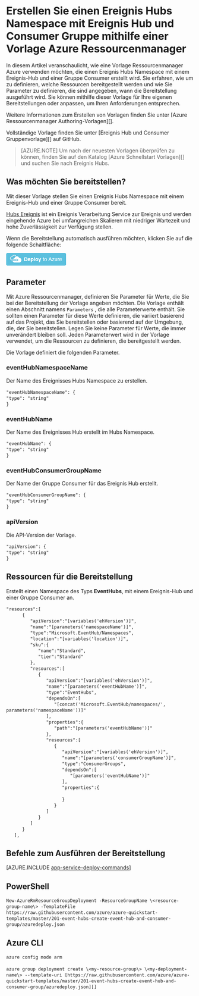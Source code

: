 <properties
    pageTitle="Erstellen Sie einen Ereignis Hubs Namespace mit Ereignis Hub und Consumer Gruppe mithilfe einer Vorlage Ressourcenmanager Azure | Microsoft Azure"
    description="Erstellen Sie einen Ereignis Hubs Namespace mit Ereignis Hub und Consumer Gruppe mit Ressourcenmanager Azure-Vorlage"
    services="event-hubs"
    documentationCenter=".net"
    authors="sethmanheim"
    manager="timlt"
    editor=""/>

<tags
    ms.service="event-hubs"
    ms.devlang="tbd"
    ms.topic="article"
    ms.tgt_pltfrm="dotnet"
    ms.workload="na"
    ms.date="08/31/2016"
    ms.author="sethm;shvija"/>

# <a name="create-an-event-hubs-namespace-with-event-hub-and-consumer-group-using-an-azure-resource-manager-template"></a>Erstellen Sie einen Ereignis Hubs Namespace mit Ereignis Hub und Consumer Gruppe mithilfe einer Vorlage Azure Ressourcenmanager

In diesem Artikel veranschaulicht, wie eine Vorlage Ressourcenmanager Azure verwenden möchten, die einen Ereignis Hubs Namespace mit einem Ereignis-Hub und einer Gruppe Consumer erstellt wird. Sie erfahren, wie um zu definieren, welche Ressourcen bereitgestellt werden und wie Sie Parameter zu definieren, die sind angegeben, wann die Bereitstellung ausgeführt wird. Sie können mithilfe dieser Vorlage für Ihre eigenen Bereitstellungen oder anpassen, um Ihren Anforderungen entsprechen.

Weitere Informationen zum Erstellen von Vorlagen finden Sie unter [Azure Ressourcenmanager Authoring-Vorlagen][].

Vollständige Vorlage finden Sie unter [Ereignis Hub und Consumer Gruppenvorlage][] auf GitHub.

>[AZURE.NOTE]
>Um nach der neuesten Vorlagen überprüfen zu können, finden Sie auf den Katalog [Azure Schnellstart Vorlagen][] und suchen Sie nach Ereignis Hubs.

## <a name="what-will-you-deploy"></a>Was möchten Sie bereitstellen?

Mit dieser Vorlage stellen Sie einen Ereignis Hubs Namespace mit einem Ereignis-Hub und einer Gruppe Consumer bereit.

[Hubs Ereignis](../event-hubs/event-hubs-what-is-event-hubs.md) ist ein Ereignis Verarbeitung Service zur Ereignis und werden eingehende Azure bei umfangreichen Skalieren mit niedriger Wartezeit und hohe Zuverlässigkeit zur Verfügung stellen.

Wenn die Bereitstellung automatisch ausführen möchten, klicken Sie auf die folgende Schaltfläche:

[![Bereitstellen für Azure](./media/event-hubs-resource-manager-namespace-event-hub/deploybutton.png)](https://portal.azure.com/#create/Microsoft.Template/uri/https%3A%2F%2Fraw.githubusercontent.com%2FAzure%2Fazure-quickstart-templates%2Fmaster%2F201-event-hubs-create-event-hub-and-consumer-group%2Fazuredeploy.json)

## <a name="parameters"></a>Parameter

Mit Azure Ressourcenmanager, definieren Sie Parameter für Werte, die Sie bei der Bereitstellung der Vorlage angeben möchten. Die Vorlage enthält einen Abschnitt namens `Parameters` , die alle Parameterwerte enthält. Sie sollten einen Parameter für diese Werte definieren, die variiert basierend auf das Projekt, das Sie bereitstellen oder basierend auf der Umgebung, die, der Sie bereitstellen. Legen Sie keine Parameter für Werte, die immer unverändert bleiben soll. Jeden Parameterwert wird in der Vorlage verwendet, um die Ressourcen zu definieren, die bereitgestellt werden.

Die Vorlage definiert die folgenden Parameter.

### <a name="eventhubnamespacename"></a>eventHubNamespaceName

Der Name des Ereignisses Hubs Namespace zu erstellen.

```
"eventHubNamespaceName": {
"type": "string"
}
```

### <a name="eventhubname"></a>eventHubName

Der Name des Ereignisses Hub erstellt im Hubs Namespace.

```
"eventHubName": {
"type": "string"
}
```

### <a name="eventhubconsumergroupname"></a>eventHubConsumerGroupName

Der Name der Gruppe Consumer für das Ereignis Hub erstellt.

```
"eventHubConsumerGroupName": {
"type": "string"
}
```

### <a name="apiversion"></a>apiVersion

Die API-Version der Vorlage.

```
"apiVersion": {
"type": "string"
}
```

## <a name="resources-to-deploy"></a>Ressourcen für die Bereitstellung

Erstellt einen Namespace des Typs **EventHubs**, mit einem Ereignis-Hub und einer Gruppe Consumer an.

```
"resources":[  
      {  
         "apiVersion":"[variables('ehVersion')]",
         "name":"[parameters('namespaceName')]",
         "type":"Microsoft.EventHub/Namespaces",
         "location":"[variables('location')]",
         "sku":{  
            "name":"Standard",
            "tier":"Standard"
         },
         "resources":[  
            {  
               "apiVersion":"[variables('ehVersion')]",
               "name":"[parameters('eventHubName')]",
               "type":"EventHubs",
               "dependsOn":[  
                  "[concat('Microsoft.EventHub/namespaces/', parameters('namespaceName'))]"
               ],
               "properties":{  
                  "path":"[parameters('eventHubName')]"
               },
               "resources":[  
                  {  
                     "apiVersion":"[variables('ehVersion')]",
                     "name":"[parameters('consumerGroupName')]",
                     "type":"ConsumerGroups",
                     "dependsOn":[  
                        "[parameters('eventHubName')]"
                     ],
                     "properties":{  

                     }
                  }
               ]
            }
         ]
      }
   ],
```

## <a name="commands-to-run-deployment"></a>Befehle zum Ausführen der Bereitstellung

[AZURE.INCLUDE [app-service-deploy-commands](../../includes/app-service-deploy-commands.md)]

## <a name="powershell"></a>PowerShell

```
New-AzureRmResourceGroupDeployment -ResourceGroupName \<resource-group-name\> -TemplateFile https://raw.githubusercontent.com/azure/azure-quickstart-templates/master/201-event-hubs-create-event-hub-and-consumer-group/azuredeploy.json
```

## <a name="azure-cli"></a>Azure CLI

```
azure config mode arm

azure group deployment create \<my-resource-group\> \<my-deployment-name\> --template-uri [https://raw.githubusercontent.com/azure/azure-quickstart-templates/master/201-event-hubs-create-event-hub-and-consumer-group/azuredeploy.json][]
```

[Authoring Ressourcenmanager Azure-Vorlagen]: ../resource-group-authoring-templates.md
[Schnellstart Azure-Vorlagen]:  https://azure.microsoft.com/documentation/templates/?term=event+hubs
[Using Azure PowerShell with Azure Resource Manager]: ../powershell-azure-resource-manager.md
[Using the Azure CLI for Mac, Linux, and Windows with Azure Resource Management]: ../xplat-cli-azure-resource-manager.md
[Ereignis Hub und Consumer Gruppe-Vorlage]: https://github.com/Azure/azure-quickstart-templates/blob/master/201-event-hubs-create-event-hub-and-consumer-group/
